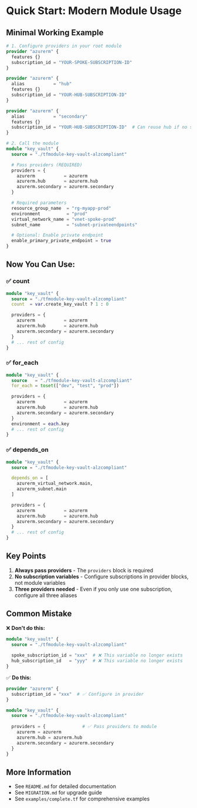 # Quick Start: Modern Module Usage

## Minimal Working Example

```terraform
# 1. Configure providers in your root module
provider "azurerm" {
  features {}
  subscription_id = "YOUR-SPOKE-SUBSCRIPTION-ID"
}

provider "azurerm" {
  alias           = "hub"
  features {}
  subscription_id = "YOUR-HUB-SUBSCRIPTION-ID"
}

provider "azurerm" {
  alias           = "secondary"
  features {}
  subscription_id = "YOUR-HUB-SUBSCRIPTION-ID"  # Can reuse hub if no secondary needed
}

# 2. Call the module
module "key_vault" {
  source = "./tfmodule-key-vault-alzcompliant"

  # Pass providers (REQUIRED)
  providers = {
    azurerm           = azurerm
    azurerm.hub       = azurerm.hub
    azurerm.secondary = azurerm.secondary
  }

  # Required parameters
  resource_group_name  = "rg-myapp-prod"
  environment          = "prod"
  virtual_network_name = "vnet-spoke-prod"
  subnet_name          = "subnet-privateendpoints"

  # Optional: Enable private endpoint
  enable_primary_private_endpoint = true
}
```

## Now You Can Use:

### ✅ count
```terraform
module "key_vault" {
  source = "./tfmodule-key-vault-alzcompliant"
  count  = var.create_key_vault ? 1 : 0

  providers = {
    azurerm           = azurerm
    azurerm.hub       = azurerm.hub
    azurerm.secondary = azurerm.secondary
  }
  # ... rest of config
}
```

### ✅ for_each
```terraform
module "key_vault" {
  source   = "./tfmodule-key-vault-alzcompliant"
  for_each = toset(["dev", "test", "prod"])

  providers = {
    azurerm           = azurerm
    azurerm.hub       = azurerm.hub
    azurerm.secondary = azurerm.secondary
  }
  environment = each.key
  # ... rest of config
}
```

### ✅ depends_on
```terraform
module "key_vault" {
  source = "./tfmodule-key-vault-alzcompliant"

  depends_on = [
    azurerm_virtual_network.main,
    azurerm_subnet.main
  ]

  providers = {
    azurerm           = azurerm
    azurerm.hub       = azurerm.hub
    azurerm.secondary = azurerm.secondary
  }
  # ... rest of config
}
```

## Key Points

1. **Always pass providers** - The `providers` block is required
2. **No subscription variables** - Configure subscriptions in provider blocks, not module variables
3. **Three providers needed** - Even if you only use one subscription, configure all three aliases

## Common Mistake

❌ **Don't do this:**
```terraform
module "key_vault" {
  source = "./tfmodule-key-vault-alzcompliant"
  
  spoke_subscription_id = "xxx"  # ❌ This variable no longer exists
  hub_subscription_id   = "yyy"  # ❌ This variable no longer exists
}
```

✅ **Do this:**
```terraform
provider "azurerm" {
  subscription_id = "xxx"  # ✅ Configure in provider
}

module "key_vault" {
  source = "./tfmodule-key-vault-alzcompliant"
  
  providers = {              # ✅ Pass providers to module
    azurerm = azurerm
    azurerm.hub = azurerm.hub
    azurerm.secondary = azurerm.secondary
  }
}
```

## More Information

- See `README.md` for detailed documentation
- See `MIGRATION.md` for upgrade guide
- See `examples/complete.tf` for comprehensive examples
